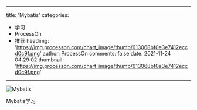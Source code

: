 
---
title: 'Mybatis'
categories: 
 - 学习
 - ProcessOn
 - 推荐
headimg: 'https://img.processon.com/chart_image/thumb/613068bf0e3e7412eccd0c9f.png'
author: ProcessOn
comments: false
date: 2021-11-24 04:29:02
thumbnail: 'https://img.processon.com/chart_image/thumb/613068bf0e3e7412eccd0c9f.png'
---

<div>   
<img class="thumb" alt="Mybatis" src="https://img.processon.com/chart_image/thumb/613068bf0e3e7412eccd0c9f.png" referrerpolicy="no-referrer">
<p>Mybatis学习</p>  
</div>
            